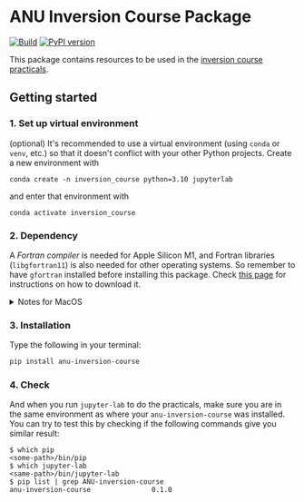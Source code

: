 # ANU Inversion Course Package

[![Build](https://github.com/anu-ilab/ANUInversionCourse/actions/workflows/build_wheels.yml/badge.svg?branch=main)](https://github.com/anu-ilab/ANUInversionCourse/actions/workflows/build_wheels.yml)
[![PyPI version](https://badge.fury.io/py/ANU-inversion-course.svg)](https://badge.fury.io/py/ANU-inversion-course)

This package contains resources to be used in the [inversion course practicals](https://github.com/anu-ilab/JupyterPracticals).

## Getting started

### 1. Set up virtual environment
(optional) It's recommended to use a virtual environment (using `conda` or `venv`, etc.) so that it doesn't conflict with your other Python projects. Create a new environment with 
```console
conda create -n inversion_course python=3.10 jupyterlab
``` 
and enter that environment with 
```console
conda activate inversion_course
```

### 2. Dependency
A *Fortran compiler* is needed for Apple Silicon M1, and Fortran libraries (`libgfortran11`) is also needed for other operating systems. So remember to have `gfortran` installed before installing this package. Check [this page](https://fortran-lang.org/learn/os_setup/install_gfortran) for instructions on how to download it.

<details>
  <summary>Notes for MacOS</summary>

  Make sure you have `xcode` installed (from App Store), and then the command line tools installed by opening terminal and typing in:
  ```console
  xcode-select --install
  ```

  For M1 chip: if you've set up a conda environment, then another option is to install `gfortran` using `conda`:
  ```console
  conda install -c conda-forge gfortran
  ```
  The `gfortran` version is updated (`gfortran-11`) for M1 chip but not for the Intel one (as per [this](https://anaconda.org/conda-forge/gfortran))

</details>


### 3. Installation
Type the following in your terminal:

```bash
pip install anu-inversion-course
```
### 4. Check
And when you run `jupyter-lab` to do the practicals, make sure you are in the same environment as where your `anu-inversion-course` was installed. You can try to test this by checking if the following commands give you similar result:

```console
$ which pip
<some-path>/bin/pip
$ which jupyter-lab
<same-path>/bin/jupyter-lab
$ pip list | grep ANU-inversion-course
anu-inversion-course               0.1.0
```



